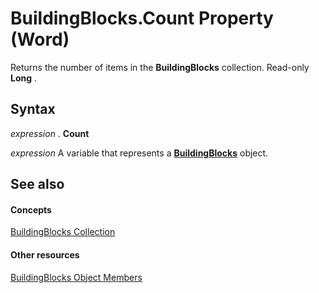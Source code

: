 
# BuildingBlocks.Count Property (Word)

Returns the number of items in the  **BuildingBlocks** collection. Read-only **Long** .


## Syntax

 _expression_ . **Count**

 _expression_ A variable that represents a **[BuildingBlocks](be5bba4a-b06c-0074-20bd-bbeb40e03d1c.md)** object.


## See also


#### Concepts


[BuildingBlocks Collection](be5bba4a-b06c-0074-20bd-bbeb40e03d1c.md)
#### Other resources


[BuildingBlocks Object Members](865639de-1856-d542-fe6b-a09425c050f0.md)
